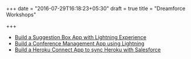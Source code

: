 +++
date = "2016-07-29T16:18:23+05:30"
draft = true
title = "Dreamforce Workshops"

+++


* [Build a Suggestion Box App with Lightning Experience](/workshop/suggestion-box)
* [Build a Conference Management App using Lightning](/workshop/conference-mgmt)
* [Build a Heroku Connect App to sync Heroku with Salesforce](/workshop/pythonapp)





